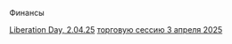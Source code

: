 Финансы

[Liberation Day, 2.04.25](https://habr.com/ru/articles/897302/)
[ торговую сессию 3 апреля 2025](https://www.ixbt.com/live/crypto/spasibo-tramp-krupneyshiy-obval-s-2020-goda-dnevnye-poteri-rynka-v-ssha-sostavili-29-trln-dollarov.html?ysclid=m92j9g3kf8157410022)
